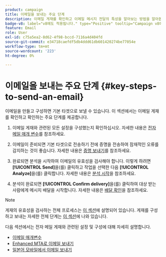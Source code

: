 ```yaml
---
product: campaign
title: 이메일을 보내는 주요 단계
description: 이메일 게재를 확인하고 이메일 메시지 전달의 특성을 알아보는 방법을 알아봅니다
badge-v8: label="v8에도 적용됩니다." type="Positive" tooltip="Campaign v8에도 적용됩니다."
feature: Email
role: User
exl-id: c75a5ea2-8d62-4f98-bccd-7116a4d404fd
source-git-commit: e34718caefdf5db4ddd61db601420274be77054e
workflow-type: tm+mt
source-wordcount: '223'
ht-degree: 0%

---
```


# 이메일을 보내는 주요 단계 {#key-steps-to-send-an-email}

이메일을 만들고 구성하면 기본 타겟으로 보낼 수 있습니다. 이 섹션에서는 이메일 게재를 확인하고 확인하는 주요 단계를 제공합니다.

1. 이메일 게재와 관련된 모든 설정을 구성했는지 확인하십시오. 자세한 내용은 [전자 메일 매개 변수](email-parameters.md)를 참조하세요.
1. 이메일이 준비되면 기본 타겟으로 전송하기 전에 증명을 전송하여 잠재적인 오류를 감지하는 것이 좋습니다. 자세한 내용은 [증명 보내기](steps-validating-the-delivery.md#sending-a-proof)를 참조하세요.

1. 완료되면 분석을 시작하여 이메일의 유효성을 검사해야 합니다. 이렇게 하려면 **[!UICONTROL Send]**&#x200B;을(를) 클릭하고 작업을 선택한 다음 **[!UICONTROL Analyze]**&#x200B;을(를) 클릭합니다. 자세한 내용은 [분석 시작](steps-validating-the-delivery.md#analyzing-the-delivery)을 참조하세요.

1. 분석이 완료되면 **[!UICONTROL Confirm delivery]**&#x200B;을(를) 클릭하여 대상 받는 사람에게 메시지 배달을 시작합니다. 자세한 내용은 [배달 확인](steps-sending-the-delivery.md#confirming-delivery)을 참조하세요.

   <!--Add screenshot with analysis done and Confirm delivery button activated.-->

>[!NOTE]
>
>게재의 유효성을 검사하는 전체 프로세스는 [이 섹션](steps-validating-the-delivery.md)에 설명되어 있습니다. 게재를 구성하고 보내는 자세한 전체 단계는 [이 섹션](steps-sending-the-delivery.md)에 나와 있습니다.

다음 섹션에서는 전자 메일 게재와 관련된 설정 및 구성에 대해 자세히 설명합니다.
<!--* [Generating the mirror page](generating-mirror-page.md)
* [Email BCC](email-bcc.md)-->
* [이메일 매개변수](email-parameters.md)
* [Enhanced MTA로 이메일 보내기](sending-with-enhanced-mta.md)
* [일본어 모바일에서 이메일 보내기](sending-emails-on-japanese-mobiles.md)
